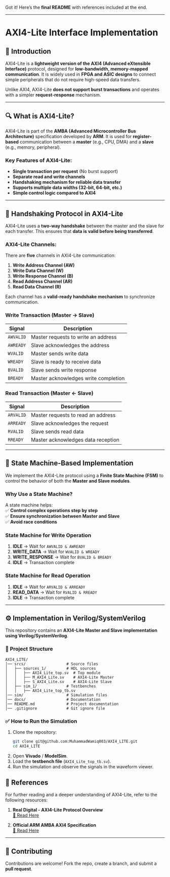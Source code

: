 Got it! Here’s the **final README** with references included at the end.  

---

# **AXI4-Lite Interface Implementation**  

## 📌 **Introduction**  
AXI4-Lite is a **lightweight version of the AXI4 (Advanced eXtensible Interface)** protocol, designed for **low-bandwidth, memory-mapped communication**. It is widely used in **FPGA and ASIC designs** to connect simple peripherals that do not require high-speed data transfers.  

Unlike AXI4, AXI4-Lite **does not support burst transactions** and operates with a simpler **request-response** mechanism.  

---

## 🔍 **What is AXI4-Lite?**  
AXI4-Lite is part of the **AMBA (Advanced Microcontroller Bus Architecture)** specification developed by **ARM**. It is used for **register-based** communication between a **master** (e.g., CPU, DMA) and a **slave** (e.g., memory, peripheral).  

### **Key Features of AXI4-Lite:**  
- **Single transaction per request** (No burst support)  
- **Separate read and write channels**  
- **Handshaking mechanism for reliable data transfer**  
- **Supports multiple data widths (32-bit, 64-bit, etc.)**  
- **Simple control logic compared to AXI4**  

---

## 🤝 **Handshaking Protocol in AXI4-Lite**  
AXI4-Lite uses a **two-way handshake** between the master and the slave for each transfer. This ensures that **data is valid before being transferred**.  

### **AXI4-Lite Channels:**  
There are **five** channels in AXI4-Lite communication:  

1. **Write Address Channel (AW)**  
2. **Write Data Channel (W)**  
3. **Write Response Channel (B)**  
4. **Read Address Channel (AR)**  
5. **Read Data Channel (R)**  

Each channel has a **valid-ready handshake mechanism** to synchronize communication.  

### **Write Transaction (Master → Slave)**  
| Signal | Description |  
|---------|------------|  
| `AWVALID` | Master requests to write an address |  
| `AWREADY` | Slave acknowledges the address |  
| `WVALID` | Master sends write data |  
| `WREADY` | Slave is ready to receive data |  
| `BVALID` | Slave sends write response |  
| `BREADY` | Master acknowledges write completion |  

### **Read Transaction (Master ← Slave)**  
| Signal | Description |  
|---------|------------|  
| `ARVALID` | Master requests to read an address |  
| `ARREADY` | Slave acknowledges the request |  
| `RVALID` | Slave sends read data |  
| `RREADY` | Master acknowledges data reception |  

---

## 🔄 **State Machine-Based Implementation**  
We implement the AXI4-Lite protocol using a **Finite State Machine (FSM)** to control the behavior of both the **Master and Slave modules**.  

### **Why Use a State Machine?**  
A state machine helps:  
✅ **Control complex operations step by step**  
✅ **Ensure synchronization between Master and Slave**  
✅ **Avoid race conditions**  

### **State Machine for Write Operation**  
1. **IDLE** → Wait for `AWVALID & AWREADY`  
2. **WRITE_DATA** → Wait for `WVALID & WREADY`  
3. **WRITE_RESPONSE** → Wait for `BVALID & BREADY`  
4. **IDLE** → Transaction complete  

### **State Machine for Read Operation**  
1. **IDLE** → Wait for `ARVALID & ARREADY`  
2. **READ_DATA** → Wait for `RVALID & RREADY`  
3. **IDLE** → Transaction complete  

---

## ⚙️ **Implementation in Verilog/SystemVerilog**  
This repository contains an **AXI4-Lite Master and Slave implementation using Verilog/SystemVerilog**.  

### 📂 **Project Structure**  
```
AXI4_LITE/
│── srcs/                  # Source files
│   ├── sources_1/         # HDL sources
│   │   ├── AXI4_Lite_top.sv  # Top module
│   │   ├── M_AXI4_Lite.sv    # AXI4-Lite Master
│   │   ├── S_AXI4_Lite.sv    # AXI4-Lite Slave
│   ├── sim_1/             # Testbenches
│   │   ├── AXI4_Lite_top_tb.sv
│── sim/                   # Simulation files
│── docs/                  # Documentation
│── README.md              # Project documentation
│── .gitignore             # Git ignore file
```

### ✅ **How to Run the Simulation**  
1. Clone the repository:  
   ```sh
   git clone git@github.com:MuhammadWamiq003/AXI4_LITE.git
   cd AXI4_LITE
   ```
2. Open **Vivado** / **ModelSim**.  
3. Load the **testbench file** (`AXI4_Lite_top_tb.sv`).  
4. Run the simulation and observe the signals in the waveform viewer.  

## 📜 **References**  
For further reading and a deeper understanding of AXI4-Lite, refer to the following resources:  

1. **Real Digital - AXI4-Lite Protocol Overview**  
   [🔗 Read Here](https://www.realdigital.org/doc/a9fee931f7a172423e1ba73f66ca4081)  

2. **Official ARM AMBA AXI4 Specification**  
   [🔗 Read Here](http://www.gstitt.ece.ufl.edu/courses/fall15/eel4720_5721/labs/refs/AXI4_specification.pdf)  

---

## 🤝 **Contributing**  
Contributions are welcome! Fork the repo, create a branch, and submit a **pull request**.  
